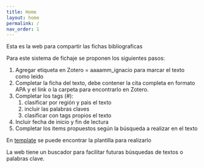 ```yaml
---
title: Home
layout: home
permalink: /
nav_order: 1
---
```


Esta es la web para compartir las fichas bibliograficas

Para este sistema de fichaje se proponen los siguientes pasos: 

1. Agregar etiqueta en Zotero = aaaamm_ignacio para marcar el texto como leído
2. Completar la ficha del texto, debe contener la cita completa en formato APA y el link o la carpeta para encontrarlo en Zotero.
3. Completar los tags (#):
	1. clasificar por región y paìs el texto
	2. incluir las palabras claves
	3. clasificar con tags propios el texto
4. Incluir fecha de inicio y fin de lectura
5. Completar los items propuestos según la búsqueda a realizar en el texto

En [template](https://ibelogi.github.io/lecturas_doctorado/docs/templates/template.html) se puede encontrar la plantilla para realizarlo

La web tiene un buscador para facilitar futuras búsquedas de textos o palabras clave. 